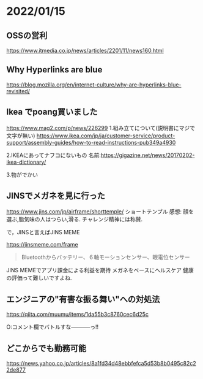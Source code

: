 # 2022/01/15

## OSSの営利
https://www.itmedia.co.jp/news/articles/2201/11/news160.html

## Why Hyperlinks are blue
https://blog.mozilla.org/en/internet-culture/why-are-hyperlinks-blue-revisited/

## Ikea でpoang買いました
https://www.mag2.com/p/news/226299
1.組み立てについて(説明書にマジで文字が無い)
https://www.ikea.com/jp/ja/customer-service/product-support/assembly-guides/how-to-read-instructions-pub349a4930

2.IKEAにあってナフコにないもの
名前:https://gigazine.net/news/20170202-ikea-dictionary/

3.物がでかい 

## JINSでメガネを見に行った
https://www.jins.com/jp/airframe/shorttemple/
ショートテンプル
感想:
顔を選ぶ,脂気味の人はつらい,滑る.
チャレンジ精神には称賛.

で，JINSと言えばJINS MEME 

https://jinsmeme.com/frame
> Bluetoothからバッテリー、６軸モーションセンサー、眼電位センサー

JINS MEMEでアプリ課金による利益を期待
メガネをベースにヘルスケア
健康の評価って難しいですよね.

## エンジニアの"有害な振る舞い"への対処法
https://qiita.com/muumu/items/1da55b3c8760cec6d25c

O:コメント欄でバトルすな─────っ‼

## どこからでも勤務可能
https://news.yahoo.co.jp/articles/8a1fd34d48ebbfefca5d53b8b0495c82c22de877